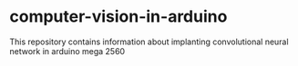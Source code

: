 # computer-vision-in-arduino
This repository contains information about implanting convolutional neural network in arduino mega 2560

